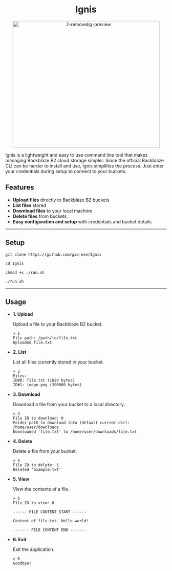 <h1 align="center">Ignis</h1>
<p align="center">
  <img width="459" height="395" alt="2-removebg-preview" src="https://github.com/user-attachments/assets/174650c5-4561-42ab-8775-ad843d6a186e" />
</p>
Ignis is a lightweight and easy to use command line tool that makes managing Backblaze B2 cloud storage simpler. Since the official Backblaze CLI can be harder to install and use, Ignis simplifies the process. Just enter your credentials during setup to connect to your buckets.

## Features

- **Upload files** directly to Backblaze B2 buckets  
- **List files** stored
- **Download files** to your local machine  
- **Delete files** from buckets  
- **Easy configuration and setup** with credentials and bucket details  

---

## Setup

    git clone https://github.com/gio-exe/Ignis

    cd Ignis

    chmod +x ./run.sh

    ./run.sh

---

## Usage

- **1. Upload**

  Upload a file to your Backblaze B2 bucket.

      > 1
      File path: /path/to/file.txt
      Uploaded file.txt

- **2. List**

  List all files currently stored in your bucket.

      > 2
      Files:
      ID#0: file.txt (1024 bytes)
      ID#1: image.png (200000 bytes)

- **3. Download**

  Download a file from your bucket to a local directory.

      > 3
      File ID to download: 0
      Folder path to download into (default current dir): /home/user/downloads
      Downloaded 'file.txt' to /home/user/downloads/file.txt

- **4. Delete**

  Delete a file from your bucket.

      > 4
      File ID to delete: 1
      Deleted 'example.txt'

- **5. View**

  View the contents of a file.

      > 5
      File ID to view: 0

      ------ FILE CONTENT START ------

      Content of file.txt. Hello world!

      ------- FILE CONTENT END -------

- **6. Exit**

  Exit the application.

      > 6
      Goodbye!
